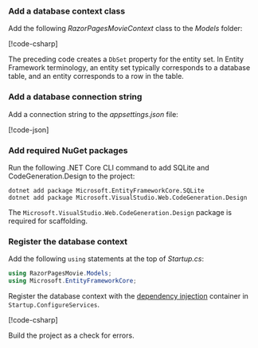 <a name="dc"></a>
### Add a database context class

Add the following *RazorPagesMovieContext* class to the *Models* folder:  

[!code-csharp[](~/tutorials/razor-pages/razor-pages-start/sample/RazorPagesMovie22/Data/RazorPagesMovieContext.cs)]

The preceding code creates a `DbSet` property for the entity set. In Entity Framework terminology, an entity set typically corresponds to a database table, and an entity corresponds to a row in the table.

<a name="cs"></a>

### Add a database connection string

Add a connection string to the *appsettings.json* file:

[!code-json[](~/tutorials/razor-pages/razor-pages-start/sample/RazorPagesMovie/appsettings_SQLite.json?highlight=8-10)]

### Add required NuGet packages

Run the following .NET Core CLI command to add SQLite and CodeGeneration.Design  to the project:

```console
dotnet add package Microsoft.EntityFrameworkCore.SQLite
dotnet add package Microsoft.VisualStudio.Web.CodeGeneration.Design
```

The `Microsoft.VisualStudio.Web.CodeGeneration.Design` package is required for scaffolding.

<a name="reg"></a>

### Register the database context

Add the following `using` statements at the top of *Startup.cs*:

```csharp
using RazorPagesMovie.Models;
using Microsoft.EntityFrameworkCore;
```

Register the database context with the [dependency injection](xref:fundamentals/dependency-injection) container in `Startup.ConfigureServices`.

[!code-csharp[](~/tutorials/razor-pages/razor-pages-start/sample/RazorPagesMovie22/Startup.cs?name=snippet_UseSqlite&highlight=11-12)]

Build the project as a check for errors.